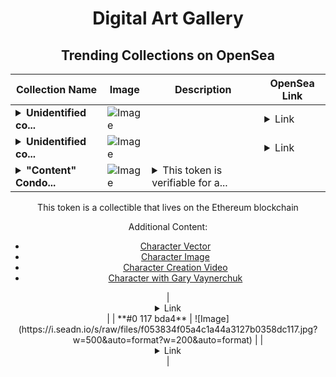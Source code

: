 <div align="center">

# Digital Art Gallery

## Trending Collections on OpenSea

| Collection Name                       | Image                                                                                     | Description                       | OpenSea Link                                                                                          |
|---------------------------------------|-------------------------------------------------------------------------------------------|-----------------------------------|--------------------------------------------------------------------------------------------------------|
| **<details><summary>Unidentified co...</summary>Unidentified contract bc85021c-fe24-48a9-80e2-7c785fc49b3c</details>** | ![Image](https://i.seadn.io/s/raw/files/c37dfbbc7db85bb655460718b26fd37e.jpg?w=500&auto=format?w=200&auto=format) |  | <details><summary>Link</summary>[Unidentified contract bc85021c-fe24-48a9-80e2-7c785fc49b3c](https://opensea.io/collection/unidentified-contract-bc85021c-fe24-48a9-80e2-7c78)</details> |
| **<details><summary>Unidentified co...</summary>Unidentified contract 2a614d4e-7510-43b0-9f8c-48bf7734c181</details>** | ![Image](https://i.seadn.io/s/raw/files/c37dfbbc7db85bb655460718b26fd37e.jpg?w=500&auto=format?w=200&auto=format) |  | <details><summary>Link</summary>[Unidentified contract 2a614d4e-7510-43b0-9f8c-48bf7734c181](https://opensea.io/collection/unidentified-contract-2a614d4e-7510-43b0-9f8c-48bf)</details> |
| **<details><summary>"Content" Condo...</summary>"Content" Condor</details>** | ![Image](https://i.seadn.io/s/raw/files/b741935e8b1d3fd64bb7464f95eb780f.jpg?w=500&auto=format?w=200&auto=format) | <details><summary>This token is verifiable for a...</summary>This token is verifiable for admission to VeeCon 2023, 2024

This token is a collectible that lives on the Ethereum blockchain

Additional Content:

- [Character Vector](https://cdn.veefriends.com/f6pXbdBrDkgJjmSV-_XTrDCsS97-QXp2H6Yu0fLSCB0/3164.svg)
- [Character Image](https://cdn.veefriends.com/f6pXbdBrDkgJjmSV-_XTrDCsS97-QXp2H6Yu0fLSCB0/4003.png) 
- [Character Creation Video](https://cdn.veefriends.com/f6pXbdBrDkgJjmSV-_XTrDCsS97-QXp2H6Yu0fLSCB0/849.mp4)
- [Character with Gary Vaynerchuk](https://cdn.veefriends.com/f6pXbdBrDkgJjmSV-_XTrDCsS97-QXp2H6Yu0fLSCB0/833.jpg) 
</details> | <details><summary>Link</summary>["Content" Condor](https://opensea.io/collection/content-condor-18259)</details> |
| **#0 117 bda4** | ![Image](https://i.seadn.io/s/raw/files/f053834f05a4c1a44a3127b0358dc117.jpg?w=500&auto=format?w=200&auto=format) |  | <details><summary>Link</summary>[#0 117 bda4](https://opensea.io/collection/0-117-bda4)</details> |

</div>